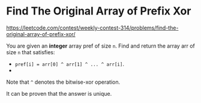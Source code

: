 # Find The Original Array of Prefix Xor

https://leetcode.com/contest/weekly-contest-314/problems/find-the-original-array-of-prefix-xor/

You are given an **integer** array pref of size `n`. Find and return the array arr of size `n` that satisfies:

- `pref[i] = arr[0] ^ arr[1] ^ ... ^ arr[i]`.
- 
Note that `^` denotes the bitwise-xor operation.

It can be proven that the answer is unique.
